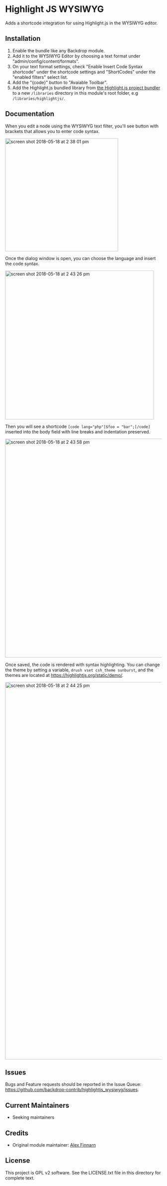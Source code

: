 # Highlight JS WYSIWYG

Adds a shortcode integration for using Highlight.js in the WYSIWYG editor.

Installation
-------------

1. Enable the bundle like any Backdrop module. 
2. Add it to the WYSIWYG Editor by choosing a text format under "admin/config/content/formats".
3. On your text format settings, check "Enable Insert Code Syntax shortcode" under the shortcode settings and "ShortCodes" under the "enabled filters"
select list.
4. Add the "{code}" button to "Avaiable Toolbar".
5. Add the Highlight.js bundled library from [the Highlight.js project bundler](https://highlightjs.org/download/) to a new `/libraries` directory in 
this module's root folder, e.g `/libraries/highlightjs/`.

Documentation
-------------

When you edit a node using the WYSIWYG text filter, you'll see button with brackets that allows you to enter code syntax.

<img width="363" alt="screen shot 2018-05-18 at 2 38 01 pm" src="https://user-images.githubusercontent.com/3640707/40257012-c22b0bbe-5aa9-11e8-845c-6a772b0272ff.png">

Once the dialog window is open, you can choose the language and insert the code syntax. 

<img width="478" alt="screen shot 2018-05-18 at 2 43 26 pm" src="https://user-images.githubusercontent.com/3640707/40257035-dc79e7f6-5aa9-11e8-9727-da38739f5492.png">

Then you will see a shortcode `[code lang="php"]$foo = "bar";[/code]` inserted into the body field with line breaks and indentation preserved.

<img width="703" alt="screen shot 2018-05-18 at 2 43 58 pm" src="https://user-images.githubusercontent.com/3640707/40257051-efe06f90-5aa9-11e8-9417-e55114b2c451.png">

Once saved, the code is rendered with syntax highlighting. You can change the theme by setting a variable, `drush vset csh_theme sunburst`, and the 
themes are located at https://highlightjs.org/static/demo/.

<img width="1212" alt="screen shot 2018-05-18 at 2 44 25 pm" src="https://user-images.githubusercontent.com/3640707/40257071-009f761e-5aaa-11e8-96eb-2e959289029c.png">

Issues
------

Bugs and Feature requests should be reported in the Issue Queue:
https://github.com/backdrop-contrib/highlightjs_wysiwyg/issues.

Current Maintainers
-------------------

- Seeking maintainers

Credits
-------

- Original module maintainer: [Alex Finnarn](https://github.com/alexfinnarn)

License
-------

This project is GPL v2 software. See the LICENSE.txt file in this directory for
complete text.
